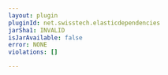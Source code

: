 ```yaml
---
layout: plugin
pluginId: net.swisstech.elasticdependencies
jarSha1: INVALID
isJarAvailable: false
error: NONE
violations: []

---
```

